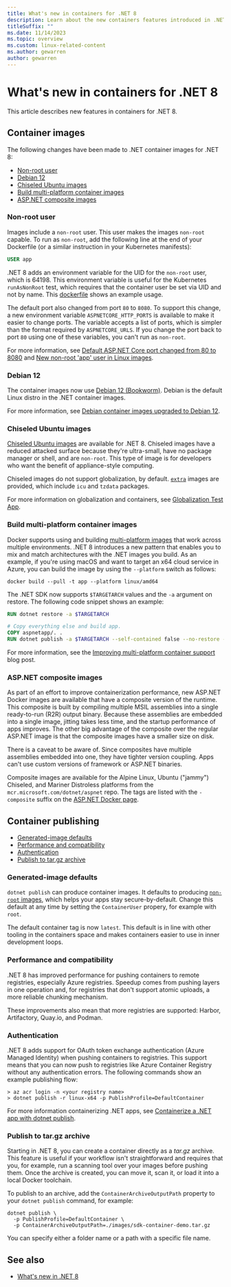 ```yaml
---
title: What's new in containers for .NET 8
description: Learn about the new containers features introduced in .NET 8.
titleSuffix: ""
ms.date: 11/14/2023
ms.topic: overview
ms.custom: linux-related-content
ms.author: gewarren
author: gewarren
---
```

# What's new in containers for .NET 8

This article describes new features in containers for .NET 8.

## Container images

The following changes have been made to .NET container images for .NET 8:

- [Non-root user](#non-root-user)
- [Debian 12](#debian-12)
- [Chiseled Ubuntu images](#chiseled-ubuntu-images)
- [Build multi-platform container images](#build-multi-platform-container-images)
- [ASP.NET composite images](#aspnet-composite-images)

### Non-root user

Images include a `non-root` user. This user makes the images `non-root` capable. To run as `non-root`, add the following line at the end of your Dockerfile (or a similar instruction in your Kubernetes manifests):

```dockerfile
USER app
```

.NET 8 adds an environment variable for the UID for the `non-root` user, which is 64198. This environment variable is useful for the Kubernetes `runAsNonRoot` test, which requires that the container user be set via UID and not by name. This [dockerfile](https://github.com/dotnet/dotnet-docker/blob/e5bc76bca49a1bbf9c11e74a590cf6a9fe9dbf2a/samples/aspnetapp/Dockerfile.alpine-non-root#L27) shows an example usage.

The default port also changed from port `80` to `8080`. To support this change, a new environment variable `ASPNETCORE_HTTP_PORTS` is available to make it easier to change ports. The variable accepts a list of ports, which is simpler than the format required by `ASPNETCORE_URLS`. If you change the port back to port `80` using one of these variables, you can't run as `non-root`.

For more information, see [Default ASP.NET Core port changed from 80 to 8080](../../compatibility/containers/8.0/aspnet-port.md) and [New non-root 'app' user in Linux images](../../compatibility/containers/8.0/app-user.md).

### Debian 12

The container images now use [Debian 12 (Bookworm)](https://wiki.debian.org/DebianBookworm). Debian is the default Linux distro in the .NET container images.

For more information, see [Debian container images upgraded to Debian 12](../../compatibility/containers/8.0/debian-version.md).

### Chiseled Ubuntu images

[Chiseled Ubuntu images](https://devblogs.microsoft.com/dotnet/announcing-dotnet-chiseled-containers/) are available for .NET 8. Chiseled images have a reduced attacked surface because they're ultra-small, have no package manager or shell, and are `non-root`. This type of image is for developers who want the benefit of appliance-style computing.

Chiseled images do not support globalization, by default. [`extra`](https://github.com/dotnet/dotnet-docker/issues/5021) images are provided, which include `icu` and `tzdata` packages.

For more information on globalization and containers, see [Globalization Test App](https://github.com/dotnet/dotnet-docker/blob/main/samples/globalapp/README.md).

### Build multi-platform container images

Docker supports using and building [multi-platform images](https://docs.docker.com/build/building/multi-platform/) that work across multiple environments. .NET 8 introduces a new pattern that enables you to mix and match architectures with the .NET images you build. As an example, if you're using macOS and want to target an x64 cloud service in Azure, you can build the image by using the `--platform` switch as follows:

`docker build --pull -t app --platform linux/amd64`

The .NET SDK now supports `$TARGETARCH` values and the `-a` argument on restore. The following code snippet shows an example:

```dockerfile
RUN dotnet restore -a $TARGETARCH

# Copy everything else and build app.
COPY aspnetapp/. .
RUN dotnet publish -a $TARGETARCH --self-contained false --no-restore -o /app
```

For more information, see the [Improving multi-platform container support](https://devblogs.microsoft.com/dotnet/improving-multiplatform-container-support/) blog post.

### ASP.NET composite images

As part of an effort to improve containerization performance, new ASP.NET Docker images are available that have a composite version of the runtime. This composite is built by compiling multiple MSIL assemblies into a single ready-to-run (R2R) output binary. Because these assemblies are embedded into a single image, jitting takes less time, and the startup performance of apps improves. The other big advantage of the composite over the regular ASP.NET image is that the composite images have a smaller size on disk.

There is a caveat to be aware of. Since composites have multiple assemblies embedded into one, they have tighter version coupling. Apps can't use custom versions of framework or ASP.NET binaries.

Composite images are available for the Alpine Linux, Ubuntu ("jammy") Chiseled, and Mariner Distroless platforms from the `mcr.microsoft.com/dotnet/aspnet` repo. The tags are listed with the `-composite` suffix on the [ASP.NET Docker page](https://hub.docker.com/_/microsoft-dotnet-aspnet).

## Container publishing

- [Generated-image defaults](#generated-image-defaults)
- [Performance and compatibility](#performance-and-compatibility)
- [Authentication](#authentication)
- [Publish to tar.gz archive](#publish-to-targz-archive)

### Generated-image defaults

`dotnet publish` can produce container images. It defaults to producing [`non-root` images](#non-root-user), which helps your apps stay secure-by-default. Change this default at any time by setting the `ContainerUser` propery, for example with `root`.

The default container tag is now `latest`. This default is in line with other tooling in the containers space and makes containers easier to use in inner development loops.

### Performance and compatibility

.NET 8 has improved performance for pushing containers to remote registries, especially Azure registries. Speedup comes from pushing layers in one operation and, for registries that don't support atomic uploads, a more reliable chunking mechanism.

These improvements also mean that more registries are supported: Harbor, Artifactory, Quay.io, and Podman.

### Authentication

.NET 8 adds support for OAuth token exchange authentication (Azure Managed Identity) when pushing containers to registries. This support means that you can now push to registries like Azure Container Registry without any authentication errors. The following commands show an example publishing flow:

```console
> az acr login -n <your registry name>
> dotnet publish -r linux-x64 -p PublishProfile=DefaultContainer
```

For more information containerizing .NET apps, see [Containerize a .NET app with dotnet publish](../../docker/publish-as-container.md).

### Publish to tar.gz archive

Starting in .NET 8, you can create a container directly as a *tar.gz* archive. This feature is useful if your workflow isn't straightforward and requires that you, for example, run a scanning tool over your images before pushing them. Once the archive is created, you can move it, scan it, or load it into a local Docker toolchain.

To publish to an archive, add the `ContainerArchiveOutputPath` property to your `dotnet publish` command, for example:

```dotnetcli
dotnet publish \
  -p PublishProfile=DefaultContainer \
  -p ContainerArchiveOutputPath=./images/sdk-container-demo.tar.gz
```

You can specify either a folder name or a path with a specific file name.

## See also

- [What's new in .NET 8](overview.md)
